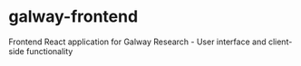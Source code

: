 # galway-frontend
Frontend React application for Galway Research - User interface and client-side functionality
